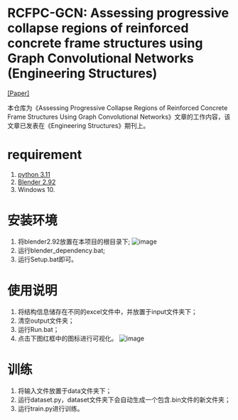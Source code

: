 # RCFPC-GCN: Assessing progressive collapse regions of reinforced concrete frame structures using Graph Convolutional Networks (Engineering Structures)
[[Paper]](https://doi.org/10.1016/j.engstruct.2024.119076)

本仓库为《Assessing Progressive Collapse Regions of Reinforced Concrete Frame Structures Using Graph Convolutional Networks》文章的工作内容，该文章已发表在《Engineering Structures》期刊上。
# requirement
1. [python 3.11](https://www.python.org/downloads/release/python-3118/)
2. [Blender 2.92](https://download.blender.org/release/Blender2.92/)
3. Windows 10.
# 安装环境
1. 将blender2.92放置在本项目的根目录下;
![image](https://github.com/user-attachments/assets/47a0a474-dd4d-4845-8fe2-c98460d2fe9f)
2. 运行blender_dependency.bat;
3. 运行Setup.bat即可。
# 使用说明
1. 将结构信息储存在不同的excel文件中，并放置于input文件夹下；
2. 清空output文件夹；
3. 运行Run.bat；
4. 点击下图红框中的图标进行可视化。
![image](https://github.com/user-attachments/assets/5c4e25e0-c072-4c36-9b3e-697345cb694e)
# 训练
1. 将输入文件放置于data文件夹下；
2. 运行dataset.py，dataset文件夹下会自动生成一个包含.bin文件的新文件夹；
3. 运行train.py进行训练。
